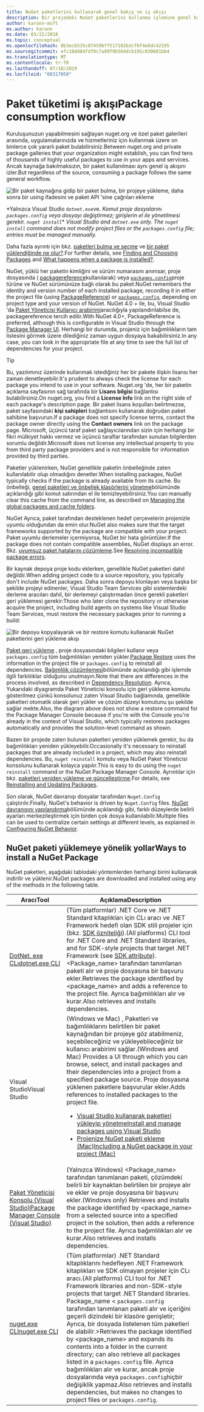 ```yaml
---
title: NuGet paketlerini kullanarak genel bakış ve iş akışı
description: Bir projedeki NuGet paketlerini kullanma işlemine genel bakış ve işlemin diğer belirli bölümlerinin bağlantıları.
author: karann-msft
ms.author: karann
ms.date: 03/22/2018
ms.topic: conceptual
ms.openlocfilehash: 0b3ecb535c07459bff517102b3cf6f4e6dc42195
ms.sourcegitcommit: efc18d484fdf0c7a8979b564dcb191c030601bb4
ms.translationtype: MT
ms.contentlocale: tr-TR
ms.lasthandoff: 07/18/2019
ms.locfileid: "68317050"
---
```

# <a name="package-consumption-workflow"></a><span data-ttu-id="8d94a-103">Paket tüketimi iş akışı</span><span class="sxs-lookup"><span data-stu-id="8d94a-103">Package consumption workflow</span></span>

<span data-ttu-id="8d94a-104">Kuruluşunuzun yapabilmesini sağlayan nuget.org ve özel paket galerileri arasında, uygulamalarınızda ve hizmetleriniz için kullanmak üzere on binlerce çok yararlı paket bulabilirsiniz.</span><span class="sxs-lookup"><span data-stu-id="8d94a-104">Between nuget.org and private package galleries that your organization might establish, you can find tens of thousands of highly useful packages to use in your apps and services.</span></span> <span data-ttu-id="8d94a-105">Ancak kaynağa bakılmaksızın, bir paket kullanılması aynı genel iş akışını izler.</span><span class="sxs-lookup"><span data-stu-id="8d94a-105">But regardless of the source, consuming a package follows the same general workflow.</span></span>

![Bir paket kaynağına gidip bir paket bulma, bir projeye yükleme, daha sonra bir using ifadesini ve paket API 'sine çağrıları ekleme](media/Overview-01-GeneralFlow.png)

<span data-ttu-id="8d94a-107">\*Yalnızca Visual Studio `dotnet.exe`ve.  _Komut proje dosyalarını `packages.config` veya dosyayı değiştirmez; girişlerin el ile yönetilmesi gerekir. `nuget install`_</span><span class="sxs-lookup"><span data-stu-id="8d94a-107">\* _Visual Studio and `dotnet.exe` only. The `nuget install` command does not modify project files or the `packages.config` file; entries must be managed manually._</span></span>

<span data-ttu-id="8d94a-108">Daha fazla ayrıntı için bkz. [paketleri bulma ve seçme](../consume-packages/finding-and-choosing-packages.md) ve [bir paket yüklendiğinde ne olur?](../concepts/package-installation-process.md).</span><span class="sxs-lookup"><span data-stu-id="8d94a-108">For further details, see [Finding and Choosing Packages](../consume-packages/finding-and-choosing-packages.md) and [What happens when a package is installed?](../concepts/package-installation-process.md).</span></span>

<span data-ttu-id="8d94a-109">NuGet, yüklü her paketin kimliğini ve sürüm numarasını anımsar, proje dosyasında ( [packagereference](../consume-packages/package-references-in-project-files.md)kullanılarak) veya [`packages.config`](../reference/packages-config.md)proje türüne ve NuGet sürümünüze bağlı olarak bu paket.</span><span class="sxs-lookup"><span data-stu-id="8d94a-109">NuGet remembers the identity and version number of each installed package, recording it in either the project file (using [PackageReference](../consume-packages/package-references-in-project-files.md)) or [`packages.config`](../reference/packages-config.md), depending on project type and your version of NuGet.</span></span> <span data-ttu-id="8d94a-110">NuGet 4.0 + ile, bu, Visual Studio 'da [Paket Yöneticisi Kullanıcı arabirimi](install-use-packages-visual-studio.md)aracılığıyla yapılandırılabilse de, packagereference tercih edilir.</span><span class="sxs-lookup"><span data-stu-id="8d94a-110">With NuGet 4.0+, PackageReference is preferred, although this is configurable in Visual Studio through the [Package Manager UI](install-use-packages-visual-studio.md).</span></span> <span data-ttu-id="8d94a-111">Herhangi bir durumda, projeniz için bağımlılıkların tam listesini görmek üzere dilediğiniz zaman uygun dosyaya bakabilirsiniz.</span><span class="sxs-lookup"><span data-stu-id="8d94a-111">In any case, you can look in the appropriate file at any time to see the full list of dependencies for your project.</span></span>

> [!Tip]
> <span data-ttu-id="8d94a-112">Bu, yazılımınız üzerinde kullanmak istediğiniz her bir pakete ilişkin lisansı her zaman denetleyebilir.</span><span class="sxs-lookup"><span data-stu-id="8d94a-112">It's prudent to always check the license for each package you intend to use in your software.</span></span> <span data-ttu-id="8d94a-113">Nuget.org 'de, her bir paketin açıklama sayfasının sağ tarafında bir **Lisans bilgisi** bağlantısı bulabilirsiniz.</span><span class="sxs-lookup"><span data-stu-id="8d94a-113">On nuget.org, you find a **License Info** link on the right side of each package's description page.</span></span> <span data-ttu-id="8d94a-114">Bir paket lisans koşulları belirtmezse, paket sayfasındaki **kişi sahipleri** bağlantısını kullanarak doğrudan paket sahibine başvurun.</span><span class="sxs-lookup"><span data-stu-id="8d94a-114">If a package does not specify license terms, contact the package owner directly using the **Contact owners** link on the package page.</span></span> <span data-ttu-id="8d94a-115">Microsoft, üçüncü taraf paket sağlayıcılarından sizin için herhangi bir fikri mülkiyet hakkı vermez ve üçüncü taraflar tarafından sunulan bilgilerden sorumlu değildir.</span><span class="sxs-lookup"><span data-stu-id="8d94a-115">Microsoft does not license any intellectual property to you from third party package providers and is not responsible for information provided by third parties.</span></span>

<span data-ttu-id="8d94a-116">Paketler yüklenirken, NuGet genellikle paketin önbelleğinde zaten kullanılabilir olup olmadığını denetler.</span><span class="sxs-lookup"><span data-stu-id="8d94a-116">When installing packages, NuGet typically checks if the package is already available from its cache.</span></span> <span data-ttu-id="8d94a-117">Bu önbelleği, [genel paketleri ve önbellek klasörlerini yönetme](../consume-packages/managing-the-global-packages-and-cache-folders.md)bölümünde açıklandığı gibi komut satırından el ile temizleyebilirsiniz.</span><span class="sxs-lookup"><span data-stu-id="8d94a-117">You can manually clear this cache from the command line, as described on [Managing the global packages and cache folders](../consume-packages/managing-the-global-packages-and-cache-folders.md).</span></span>

<span data-ttu-id="8d94a-118">NuGet Ayrıca, paket tarafından desteklenen hedef çerçevelerin projenizle uyumlu olduğundan da emin olur.</span><span class="sxs-lookup"><span data-stu-id="8d94a-118">NuGet also makes sure that the target frameworks supported by the package are compatible with your project.</span></span> <span data-ttu-id="8d94a-119">Paket uyumlu derlemeler içermiyorsa, NuGet bir hata görüntüler.</span><span class="sxs-lookup"><span data-stu-id="8d94a-119">If the package does not contain compatible assemblies, NuGet displays an error.</span></span> <span data-ttu-id="8d94a-120">Bkz. [uyumsuz paket hatalarını çözümleme](dependency-resolution.md#resolving-incompatible-package-errors).</span><span class="sxs-lookup"><span data-stu-id="8d94a-120">See [Resolving incompatible package errors](dependency-resolution.md#resolving-incompatible-package-errors).</span></span>

<span data-ttu-id="8d94a-121">Bir kaynak depoya proje kodu eklerken, genellikle NuGet paketleri dahil değildir.</span><span class="sxs-lookup"><span data-stu-id="8d94a-121">When adding project code to a source repository, you typically don't include NuGet packages.</span></span> <span data-ttu-id="8d94a-122">Daha sonra depoyu klonlayan veya başka bir şekilde projeyi edinenler, Visual Studio Team Services gibi sistemlerdeki derleme aracıları dahil, bir derlemeyi çalıştırmadan önce gerekli paketleri geri yüklemesi gerekir:</span><span class="sxs-lookup"><span data-stu-id="8d94a-122">Those who later clone the repository or otherwise acquire the project, including build agents on systems like Visual Studio Team Services, must restore the necessary packages prior to running a build:</span></span>

![Bir depoyu kopyalayarak ve bir restore komutu kullanarak NuGet paketlerini geri yükleme akışı](media/Overview-02-RestoreFlow.png)

<span data-ttu-id="8d94a-124">[Paket geri yükleme](../consume-packages/package-restore.md) , proje dosyasındaki bilgileri kullanır veya `packages.config` tüm bağımlılıkları yeniden yükler.</span><span class="sxs-lookup"><span data-stu-id="8d94a-124">[Package Restore](../consume-packages/package-restore.md) uses the information in the project file or `packages.config` to reinstall all dependencies.</span></span> <span data-ttu-id="8d94a-125">[Bağımlılık çözümlemesi](../consume-packages/dependency-resolution.md)bölümünde açıklandığı gibi işlemde ilgili farklılıklar olduğunu unutmayın.</span><span class="sxs-lookup"><span data-stu-id="8d94a-125">Note that there are differences in the process involved, as described in [Dependency Resolution](../consume-packages/dependency-resolution.md).</span></span> <span data-ttu-id="8d94a-126">Ayrıca, Yukarıdaki diyagramda Paket Yöneticisi konsolu için geri yükleme komutu gösterilmez çünkü konsolunuz zaten Visual Studio bağlamında, genellikle paketleri otomatik olarak geri yükler ve çözüm düzeyi komutunu şu şekilde sağlar mekte.</span><span class="sxs-lookup"><span data-stu-id="8d94a-126">Also, the diagram above does not show a restore command for the Package Manager Console because if you're with the Console you're already in the context of Visual Studio, which typically restores packages automatically and provides the solution-level command as shown.</span></span>

<span data-ttu-id="8d94a-127">Bazen bir projede zaten bulunan paketleri yeniden yüklemek gerekir, bu da bağımlılıkları yeniden yükleyebilir.</span><span class="sxs-lookup"><span data-stu-id="8d94a-127">Occasionally it's necessary to reinstall packages that are already included in a project, which may also reinstall dependencies.</span></span> <span data-ttu-id="8d94a-128">Bu, `nuget reinstall` komutu veya NuGet Paket Yöneticisi konsolunu kullanarak kolayca yapılır.</span><span class="sxs-lookup"><span data-stu-id="8d94a-128">This is easy to do using the `nuget reinstall` command or the NuGet Package Manager Console.</span></span> <span data-ttu-id="8d94a-129">Ayrıntılar için bkz. [paketleri yeniden yükleme ve güncelleştirme](../consume-packages/reinstalling-and-updating-packages.md).</span><span class="sxs-lookup"><span data-stu-id="8d94a-129">For details, see [Reinstalling and Updating Packages](../consume-packages/reinstalling-and-updating-packages.md).</span></span>

<span data-ttu-id="8d94a-130">Son olarak, NuGet davranışı dosyalar tarafından `Nuget.Config` çalıştırılır.</span><span class="sxs-lookup"><span data-stu-id="8d94a-130">Finally, NuGet's behavior is driven by `Nuget.Config` files.</span></span> <span data-ttu-id="8d94a-131">[NuGet davranışını yapılandırma](../consume-packages/configuring-nuget-behavior.md)bölümünde açıklandığı gibi, farklı düzeylerde belirli ayarları merkezileştirmek için birden çok dosya kullanılabilir.</span><span class="sxs-lookup"><span data-stu-id="8d94a-131">Multiple files can be used to centralize certain settings at different levels, as explained in [Configuring NuGet Behavior](../consume-packages/configuring-nuget-behavior.md).</span></span>

## <a name="ways-to-install-a-nuget-package"></a><span data-ttu-id="8d94a-132">NuGet paketi yüklemeye yönelik yollar</span><span class="sxs-lookup"><span data-stu-id="8d94a-132">Ways to install a NuGet Package</span></span>

<span data-ttu-id="8d94a-133">NuGet paketleri, aşağıdaki tablodaki yöntemlerden herhangi birini kullanarak indirilir ve yüklenir.</span><span class="sxs-lookup"><span data-stu-id="8d94a-133">NuGet packages are downloaded and installed using any of the methods in the following table.</span></span>

| <span data-ttu-id="8d94a-134">Aracı</span><span class="sxs-lookup"><span data-stu-id="8d94a-134">Tool</span></span> | <span data-ttu-id="8d94a-135">Açıklama</span><span class="sxs-lookup"><span data-stu-id="8d94a-135">Description</span></span> |
| --- | --- |
| [<span data-ttu-id="8d94a-136">DotNet. exe CLı</span><span class="sxs-lookup"><span data-stu-id="8d94a-136">dotnet.exe CLI</span></span>](install-use-packages-dotnet-cli.md) | <span data-ttu-id="8d94a-137">(Tüm platformlar) .NET Core ve .NET Standard kitaplıkları için CLı aracı ve .NET Framework hedefi olan SDK stili projeler için (bkz. [SDK özniteliği](/dotnet/core/tools/csproj#additions)).</span><span class="sxs-lookup"><span data-stu-id="8d94a-137">(All platforms) CLI tool for .NET Core and .NET Standard libraries, and for SDK-style projects that target .NET Framework (see [SDK attribute](/dotnet/core/tools/csproj#additions)).</span></span> <span data-ttu-id="8d94a-138">\<Package_name\> tarafından tanımlanan paketi alır ve proje dosyasına bir başvuru ekler.</span><span class="sxs-lookup"><span data-stu-id="8d94a-138">Retrieves the package identified by \<package_name\> and adds a reference to the project file.</span></span> <span data-ttu-id="8d94a-139">Ayrıca bağımlılıkları alır ve kurar.</span><span class="sxs-lookup"><span data-stu-id="8d94a-139">Also retrieves and installs dependencies.</span></span> |
| <span data-ttu-id="8d94a-140">Visual Studio</span><span class="sxs-lookup"><span data-stu-id="8d94a-140">Visual Studio</span></span> | <span data-ttu-id="8d94a-141">(Windows ve Mac) , Paketleri ve bağımlılıklarını belirtilen bir paket kaynağından bir projeye göz atabilmeniz, seçebileceğiniz ve yükleyebileceğiniz bir kullanıcı arabirimi sağlar.</span><span class="sxs-lookup"><span data-stu-id="8d94a-141">(Windows and Mac) Provides a UI through which you can browse, select, and install packages and their dependencies into a project from a specified package source.</span></span> <span data-ttu-id="8d94a-142">Proje dosyasına yüklenen paketlere başvurular ekler.</span><span class="sxs-lookup"><span data-stu-id="8d94a-142">Adds references to installed packages to the project file.</span></span><ul><li>[<span data-ttu-id="8d94a-143">Visual Studio kullanarak paketleri yükleyip yönetme</span><span class="sxs-lookup"><span data-stu-id="8d94a-143">Install and manage packages using Visual Studio</span></span>](install-use-packages-visual-studio.md)</li><li>[<span data-ttu-id="8d94a-144">Projenize NuGet paketi ekleme (Mac)</span><span class="sxs-lookup"><span data-stu-id="8d94a-144">Including a NuGet package in your project (Mac)</span></span>](/visualstudio/mac/nuget-walkthrough)</li></ul> |
| [<span data-ttu-id="8d94a-145">Paket Yöneticisi Konsolu (Visual Studio)</span><span class="sxs-lookup"><span data-stu-id="8d94a-145">Package Manager Console (Visual Studio)</span></span>](install-use-packages-powershell.md) | <span data-ttu-id="8d94a-146">(Yalnızca Windows) \<Package_name\> tarafından tanımlanan paketi, çözümdeki belirli bir kaynaktan belirtilen bir projeye alır ve ekler ve proje dosyasına bir başvuru ekler.</span><span class="sxs-lookup"><span data-stu-id="8d94a-146">(Windows only) Retrieves and installs the package identified by \<package_name\> from a selected source into a specified project in the solution, then adds a reference to the project file.</span></span> <span data-ttu-id="8d94a-147">Ayrıca bağımlılıkları alır ve kurar.</span><span class="sxs-lookup"><span data-stu-id="8d94a-147">Also retrieves and installs dependencies.</span></span> |
| [<span data-ttu-id="8d94a-148">nuget.exe CLI</span><span class="sxs-lookup"><span data-stu-id="8d94a-148">nuget.exe CLI</span></span>](install-use-packages-nuget-cli.md) | <span data-ttu-id="8d94a-149">(Tüm platformlar) .NET Standard kitaplıklarını hedefleyen .NET Framework kitaplıkları ve SDK olmayan projeler için CLı aracı.</span><span class="sxs-lookup"><span data-stu-id="8d94a-149">(All platforms) CLI tool for .NET Framework libraries and non-SDK-style projects that target .NET Standard libraries.</span></span> <span data-ttu-id="8d94a-150">Package_name \< `packages.config` tarafından tanımlanan paketi alır ve içeriğini geçerli dizindeki bir klasöre genişletir; Ayrıca, bir dosyada listelenen tüm paketleri de alabilir.\></span><span class="sxs-lookup"><span data-stu-id="8d94a-150">Retrieves the package identified by \<package_name\> and expands its contents into a folder in the current directory; can also retrieve all packages listed in a `packages.config` file.</span></span> <span data-ttu-id="8d94a-151">Ayrıca bağımlılıkları alır ve kurar, ancak proje dosyalarında veya `packages.config`hiçbir değişiklik yapmaz.</span><span class="sxs-lookup"><span data-stu-id="8d94a-151">Also retrieves and installs dependencies, but makes no changes to project files or `packages.config`.</span></span> |
